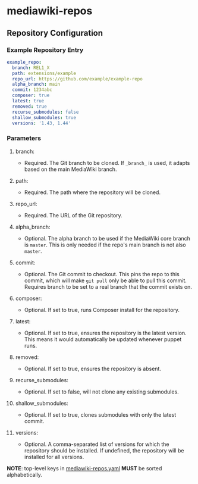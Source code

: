 # mediawiki-repos

## Repository Configuration

### Example Repository Entry

```yaml
example_repo:
  branch: REL1_X
  path: extensions/example
  repo_url: https://github.com/example/example-repo
  alpha_branch: main
  commit: 1234abc
  composer: true
  latest: true
  removed: true
  recurse_submodules: false
  shallow_submodules: true
  versions: '1.43, 1.44'
```

### Parameters

1. branch:
   - Required. The Git branch to be cloned. If `_branch_` is used, it adapts based on the main MediaWiki branch.

2. path:
   - Required. The path where the repository will be cloned.

3. repo_url:
   - Required. The URL of the Git repository.

4. alpha_branch:
   - Optional. The alpha branch to be used if the MediaWiki core branch is `master`. This is only needed if the repo's main branch is not also `master`.

5. commit:
   - Optional. The Git commit to checkout. This pins the repo to this commit, which will make `git pull` only be able to pull this commit. Requires branch to be set to a real branch that the commit exists on.
  
6. composer:
    - Optional. If set to true, runs Composer install for the repository.

7. latest:
   - Optional. If set to true, ensures the repository is the latest version. This means it would automatically be updated whenever puppet runs.

8. removed:
   - Optional. If set to true, ensures the repository is absent.

9. recurse_submodules:
   - Optional. If set to false, will not clone any existing submodules.

10. shallow_submodules:
    - Optional. If set to true, clones submodules with only the latest commit.

11. versions:
    - Optional. A comma-separated list of versions for which the repository should be installed. If undefined, the repository will be installed for all versions.

**NOTE**: top-level keys in [mediawiki-repos.yaml](mediawiki-repos.yaml) **MUST** be sorted alphabetically.
